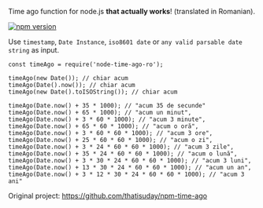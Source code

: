 Time ago function for node.js **that actually works**! (translated in Romanian).

[![npm version](https://badge.fury.io/js/node-time-ago-ro.svg)](https://badge.fury.io/js/node-time-ago-ro)

Use `timestamp`, `Date Instance`, `iso8601 date` or `any valid parsable date string` as input.

```
const timeAgo = require('node-time-ago-ro');

timeAgo(new Date()); // chiar acum
timeAgo(Date().now()); // chiar acum
timeAgo(new Date().toISOString()); // chiar acum

timeAgo(Date.now() + 35 * 1000); // "acum 35 de secunde"
timeAgo(Date.now() + 65 * 1000); // "acum un minut",
timeAgo(Date.now() + 3 * 60 * 1000); // "acum 3 minute",
timeAgo(Date.now() + 65 * 60 * 1000); // "acum o oră",
timeAgo(Date.now() + 3 * 60 * 60 * 1000); // "acum 3 ore",
timeAgo(Date.now() + 25 * 60 * 60 * 1000); // "acum o zi",
timeAgo(Date.now() + 3 * 24 * 60 * 60 * 1000); // "acum 3 zile",
timeAgo(Date.now() + 35 * 24 * 60 * 60 * 1000); // "acum o lună",
timeAgo(Date.now() + 3 * 30 * 24 * 60 * 60 * 1000); // "acum 3 luni",
timeAgo(Date.now() + 13 * 30 * 24 * 60 * 60 * 1000); // "acum un an",
timeAgo(Date.now() + 3 * 12 * 30 * 24 * 60 * 60 * 1000); // "acum 3 ani"
```

Original project: https://github.com/thatisuday/npm-time-ago
